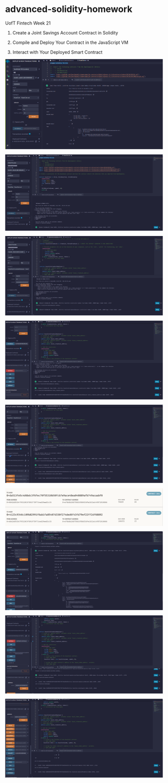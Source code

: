 # advanced-solidity-homework
UofT Fintech Week 21

1. Create a Joint Savings Account Contract in Solidity

2. Compile and Deploy Your Contract in the JavaScript VM

3. Interact with Your Deployed Smart Contract

![Creation of Kasei Coin Contract](./createdContract.PNG)

![Deployment](./deployment.PNG)

![Crowdsale Deployed](./crowdsaleDeployed.PNG)

![Solidity Address](./solidityAddress.PNG)

![Kasei Coin Address](./kaseiCoinAddress.PNG)

![Transaction Values](./transactionValues.PNG)

![Buy Tokens](./buyTokens.PNG)

![Buy and Raised](./buyAndRaised.PNG)

![Check Balances](./checkedBalance.PNG)